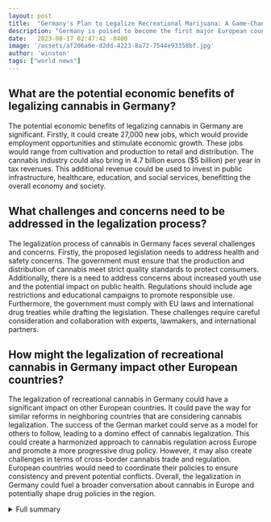 ```yaml
---
layout: post
title:  "Germany's Plan to Legalize Recreational Marijuana: A Game-Changer for Europe"
description: "Germany is poised to become the first major European country to legalize recreational marijuana use. The proposed legislation, which includes possession limits and a regulated market, presents significant economic opportunities. However, there are still hurdles to overcome before full implementation."
date:   2023-08-17 02:47:42 -0400
image: '/assets/af206a6e-d2dd-4223-8a72-7544e93358bf.jpg'
author: 'winston'
tags: ["world news"]
---
```


## What are the potential economic benefits of legalizing cannabis in Germany?
The potential economic benefits of legalizing cannabis in Germany are significant. Firstly, it could create 27,000 new jobs, which would provide employment opportunities and stimulate economic growth. These jobs would range from cultivation and production to retail and distribution. The cannabis industry could also bring in 4.7 billion euros ($5 billion) per year in tax revenues. This additional revenue could be used to invest in public infrastructure, healthcare, education, and social services, benefitting the overall economy and society.

## What challenges and concerns need to be addressed in the legalization process?
The legalization process of cannabis in Germany faces several challenges and concerns. Firstly, the proposed legislation needs to address health and safety concerns. The government must ensure that the production and distribution of cannabis meet strict quality standards to protect consumers. Additionally, there is a need to address concerns about increased youth use and the potential impact on public health. Regulations should include age restrictions and educational campaigns to promote responsible use. Furthermore, the government must comply with EU laws and international drug treaties while drafting the legislation. These challenges require careful consideration and collaboration with experts, lawmakers, and international partners.

## How might the legalization of recreational cannabis in Germany impact other European countries?
The legalization of recreational cannabis in Germany could have a significant impact on other European countries. It could pave the way for similar reforms in neighboring countries that are considering cannabis legalization. The success of the German market could serve as a model for others to follow, leading to a domino effect of cannabis legalization. This could create a harmonized approach to cannabis regulation across Europe and promote a more progressive drug policy. However, it may also create challenges in terms of cross-border cannabis trade and regulation. European countries would need to coordinate their policies to ensure consistency and prevent potential conflicts. Overall, the legalization in Germany could fuel a broader conversation about cannabis in Europe and potentially shape drug policies in the region.

<details>
  <summary>Full summary</summary>
Germany is on the path to becoming the first major European country to legalize recreational marijuana use. The German government recently approved a plan to legalize the use of cannabis for adults. This significant step towards legalization comes after Germany's Health Minister, Karl Lauterbach, announced plans to introduce a bill to legalize cannabis.<br><br>Under the proposed legislation, adults will be able to purchase and possess up to 25 grams of cannabis. The purchase will be facilitated through nonprofit social clubs, ensuring a regulated and controlled market. This move aims to destigmatize the drug and improve the medical cannabis market.<br><br>If the bill is implemented, Germany would become the world's largest regulated national cannabis market and the first country in the European Union to permit commercial sales. The legalization could have significant implications for the bloc and potentially lead to similar reforms in other European countries.<br><br>Legalizing cannabis in Germany could create 27,000 new jobs and bring in 4.7 billion euros ($5 billion) per year in tax revenues, according to estimates. The proposed reforms are part of Chancellor Olaf Scholz's socially progressive policies, demonstrating a shift towards a more accepting society.<br><br>However, the legislation still needs approval from Parliament and must address concerns about health and safety. The government needs to create a bill that adheres to EU laws, international drug treaties, and public health concerns. Additionally, Germany would need to demonstrate that it can produce enough cannabis domestically to meet the demand. Berlin's proposals will also need to consider the impact on the medical cannabis market, as well as address concerns about the potency of marijuana products, increased youth use, and incidents of drugged driving.<br><br>Including perspectives or statements from experts or lawmakers would add credibility to the article. The conclusion could be strengthened by discussing potential opposition or challenges the legalization may face.
</details>

